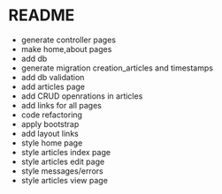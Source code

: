 # README

* generate controller pages
* make home,about pages
* add db
* generate migration creation_articles and timestamps
* add db validation
* add articles page
* add CRUD openrations in articles
* add links for all pages
* code refactoring
* apply bootstrap
* add layout links
* style home page
* style articles index page
* style articles edit page
* style messages/errors
* style articles view page